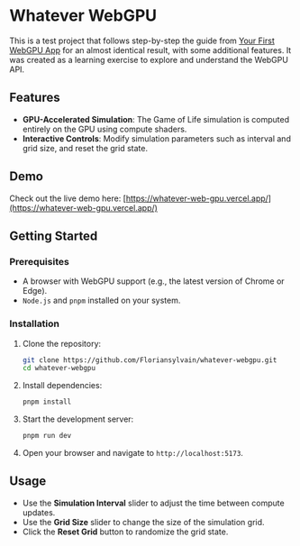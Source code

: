# Whatever WebGPU

This is a test project that follows step-by-step the guide from [Your First WebGPU App](https://codelabs.developers.google.com/your-first-webgpu-app) for an almost identical result, with some additional features. It was created as a learning exercise to explore and understand the WebGPU API.

## Features

- **GPU-Accelerated Simulation**: The Game of Life simulation is computed entirely on the GPU using compute shaders.
- **Interactive Controls**: Modify simulation parameters such as interval and grid size, and reset the grid state.

## Demo

Check out the live demo here: [https://whatever-web-gpu.vercel.app/](https://whatever-web-gpu.vercel.app/)

## Getting Started

### Prerequisites

- A browser with WebGPU support (e.g., the latest version of Chrome or Edge).
- `Node.js` and `pnpm` installed on your system.

### Installation

1. Clone the repository:
   ```sh
   git clone https://github.com/Floriansylvain/whatever-webgpu.git
   cd whatever-webgpu
   ```

2. Install dependencies:
   ```sh
   pnpm install
   ```

3. Start the development server:
   ```sh
   pnpm run dev
   ```

4. Open your browser and navigate to `http://localhost:5173`.

## Usage

- Use the **Simulation Interval** slider to adjust the time between compute updates.
- Use the **Grid Size** slider to change the size of the simulation grid.
- Click the **Reset Grid** button to randomize the grid state.
